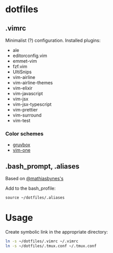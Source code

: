 # dotfiles

## .vimrc
Minimalist (?) configuration. 
Installed plugins:
* ale
* editorconfig.vim
* emmet-vim
* fzf.vim
* UltiSnips
* vim-airline
* vim-airline-themes
* vim-elixir
* vim-javascript
* vim-jsx
* vim-jsx-typescript
* vim-prettier
* vim-surround
* vim-test

### Color schemes
* [gruvbox](https://github.com/morhetz/gruvbox)
* [vim-one](https://github.com/rakr/vim-one)

## .bash_prompt, .aliases
Based on [@mathiasbynes's](https://github.com/mathiasbynens/dotfiles)

Add to the bash_profile:
```
source ~/dotfiles/.aliases
```


# Usage
Create symbolic link in the appropriate directory: 
```bash
ln -s ~/dotfiles/.vimrc ~/.vimrc
ln -s ~/dotfiles/.tmux.conf ~/.tmux.conf
```
